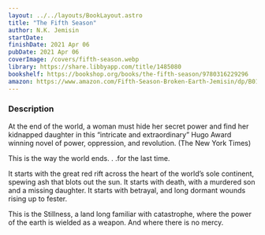 ```yaml
---
layout: ../../layouts/BookLayout.astro
title: "The Fifth Season"
author: N.K. Jemisin
startDate:
finishDate: 2021 Apr 06
pubDate: 2021 Apr 06
coverImage: /covers/fifth-season.webp
library: https://share.libbyapp.com/title/1485080
bookshelf: https://bookshop.org/books/the-fifth-season/9780316229296
amazon: https://www.amazon.com/Fifth-Season-Broken-Earth-Jemisin/dp/B015X4XINI/
---
```


### Description
At the end of the world, a woman must hide her secret power and find her kidnapped daughter in this “intricate and extraordinary” Hugo Award winning novel of power, oppression, and revolution. (The New York Times)

This is the way the world ends. . .for the last time.

It starts with the great red rift across the heart of the world’s sole continent, spewing ash that blots out the sun. It starts with death, with a murdered son and a missing daughter. It starts with betrayal, and long dormant wounds rising up to fester.

This is the Stillness, a land long familiar with catastrophe, where the power of the earth is wielded as a weapon. And where there is no mercy.

<!-- ### Notes & Highlights -->
